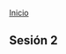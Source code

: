 <!-- No borrar o modificar -->
[Inicio](./index.md)

## Sesión 2


<!-- Su documentación aquí -->



